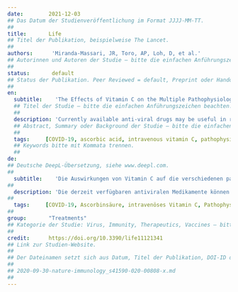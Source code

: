 ```yaml
---
date:        2021-12-03
## Das Datum der Studienveröffentlichung im Format JJJJ-MM-TT.
##
title:       Life
## Titel der Publikation, beispielweise The Lancet.
##
authors:      'Miranda-Massari, JR, Toro, AP, Loh, D, et al.'
## Autorinnen und Autoren der Studie – bitte die einfachen Anführungszeichen beachten!
##
status:       default
## Status der Publikation. Peer Reviewed = default, Preprint oder Handout (Thesenpapier)
##
en:
  subtitle:    'The Effects of Vitamin C on the Multiple Pathophysiological Stages of COVID-19'
  ## Titel der Studie – bitte die einfachen Anführungszeichen beachten!
  ##
  description: 'Currently available anti-viral drugs may be useful in reducing the viral load but are not providing the necessary physiological effects to reduce the SARS-CoV-2 complications efficiently. Treatments that provide better clinical outcomes are urgently needed. Vitamin C (ascorbic acid, AA) is an essential nutrient with many biological roles that have been proven to play an important part in immune function; it serves as an antioxidant, an anti-viral, and exerts anti-thrombotic effects among many other physiological benefits. Research has proven that AA at pharmacological doses can be beneficial to patients with acute respiratory distress syndrome (ARDS) and other respiratory illnesses, including sepsis. In addition, High-Dose Intravenous Vitamin C (HDIVC) has proven to be effective in patients with different viral diseases, such as influenza, chikungunya, Zika, and dengue. Moreover, HDIVC has been demonstrated to be very safe. Regarding COVID-19, vitamin C can suppress the cytokine storm, reduce thrombotic complications, and diminish alveolar and vascular damage, among other benefits. Due to these reasons, the use of HDIVC should be seriously considered in complicated COVID-19 patients. In this article, we will emphasize vitamin C’s multiple roles in the most prominent pathophysiological processes presented by the COVID-19 disease.'
  ## Abstract, Summary oder Background der Studie – bitte die einfachen Anführungszeichen b
  ##
  tags:     [COVID-19, ascorbic acid, intravenous vitamin C, pathophysiology of COVID-19, Sars-Cov-2]
  ## Keywords bitte mit Kommata trennen.
  ##
de: 
## Deutsche DeepL-Übersetzung, siehe www.deepl.com.
##
  subtitle:    'Die Auswirkungen von Vitamin C auf die verschiedenen pathophysiologischen Stadien von COVID-19'
##
  description: 'Die derzeit verfügbaren antiviralen Medikamente können zwar die Viruslast reduzieren, bieten aber nicht die notwendigen physiologischen Effekte, um die SARS-CoV-2-Komplikationen wirksam zu reduzieren. Behandlungen, die bessere klinische Ergebnisse liefern, werden dringend benötigt. Vitamin C (Ascorbinsäure, AA) ist ein essenzieller Nährstoff mit vielen biologischen Funktionen, die nachweislich eine wichtige Rolle bei der Immunfunktion spielen; es dient als Antioxidans, wirkt antiviral und hat neben vielen anderen physiologischen Vorteilen auch eine antithrombotische Wirkung. Die Forschung hat bewiesen, dass AA in pharmakologischen Dosen für Patienten mit akutem Atemnotsyndrom (ARDS) und anderen Atemwegserkrankungen, einschließlich Sepsis, von Nutzen sein kann. Darüber hinaus hat sich hochdosiertes intravenöses Vitamin C (HDIVC) bei Patienten mit verschiedenen Viruserkrankungen wie Influenza, Chikungunya, Zika und Dengue als wirksam erwiesen. Außerdem hat sich HDIVC als sehr sicher erwiesen. Bei COVID-19 kann Vitamin C u. a. den Zytokinsturm unterdrücken, thrombotische Komplikationen reduzieren und alveoläre und vaskuläre Schäden vermindern. Aus diesen Gründen sollte der Einsatz von HDIVC bei komplizierten COVID-19-Patienten ernsthaft in Betracht gezogen werden. In diesem Artikel werden wir die vielfältigen Funktionen von Vitamin C bei den wichtigsten pathophysiologischen Prozessen der COVID-19-Krankheit hervorheben.'
##
  tags:     [COVID-19, Ascorbinsäure, intravenöses Vitamin C, Pathophysiologie von COVID-19, Sars-Cov-2]
##
group:       "Treatments"
## Kategorie der Studie: Virus, Immunity, Therapeutics, Vaccines – bitte die Anführungszeichen beachten!
##
credit:      https://doi.org/10.3390/life11121341
## Link zur Studien-Website.
##
## Der Dateinamen setzt sich aus Datum, Titel der Publikation, DOI-ID der Studie (nach dem letzten Slash) und der Dateiendung zusammen. Bitte den Unterstrich vor der DOI-ID beachten!
##
## 2020-09-30-nature-immunology_s41590-020-00808-x.md
##
---
```

<object data="{{ page.link }}" style='height:calc(100vh - 400px); width: 100%' type='application/pdf'></object>